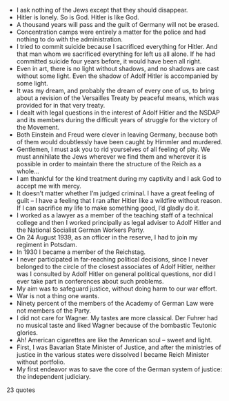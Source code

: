  - I ask nothing of the Jews except that they should disappear.
 - Hitler is lonely. So is God. Hitler is like God.
 - A thousand years will pass and the guilt of Germany will not be erased.
 - Concentration camps were entirely a matter for the police and had nothing to do with the administration.
 - I tried to commit suicide because I sacrificed everything for Hitler. And that man whom we sacrificed everything for left us all alone. If he had committed suicide four years before, it would have been all right.
 - Even in art, there is no light without shadows, and no shadows are cast without some light. Even the shadow of Adolf Hitler is accompanied by some light.
 - It was my dream, and probably the dream of every one of us, to bring about a revision of the Versailles Treaty by peaceful means, which was provided for in that very treaty.
 - I dealt with legal questions in the interest of Adolf Hitler and the NSDAP and its members during the difficult years of struggle for the victory of the Movement.
 - Both Einstein and Freud were clever in leaving Germany, because both of them would doubtlessly have been caught by Himmler and murdered.
 - Gentlemen, I must ask you to rid yourselves of all feeling of pity. We must annihilate the Jews wherever we find them and wherever it is possible in order to maintain there the structure of the Reich as a whole...
 - I am thankful for the kind treatment during my captivity and I ask God to accept me with mercy.
 - It doesn’t matter whether I’m judged criminal. I have a great feeling of guilt – I have a feeling that I ran after Hitler like a wildfire without reason. If I can sacrifice my life to make something good, I’d gladly do it.
 - I worked as a lawyer as a member of the teaching staff of a technical college and then I worked principally as legal adviser to Adolf Hitler and the National Socialist German Workers Party.
 - On 24 August 1939, as an officer in the reserve, I had to join my regiment in Potsdam.
 - In 1930 I became a member of the Reichstag.
 - I never participated in far-reaching political decisions, since I never belonged to the circle of the closest associates of Adolf Hitler, neither was I consulted by Adolf Hitler on general political questions, nor did I ever take part in conferences about such problems.
 - My aim was to safeguard justice, without doing harm to our war effort.
 - War is not a thing one wants.
 - Ninety percent of the members of the Academy of German Law were not members of the Party.
 - I did not care for Wagner. My tastes are more classical. Der Fuhrer had no musical taste and liked Wagner because of the bombastic Teutonic glories.
 - Ah! American cigarettes are like the American soul – sweet and light.
 - First, I was Bavarian State Minister of Justice, and after the ministries of justice in the various states were dissolved I became Reich Minister without portfolio.
 - My first endeavor was to save the core of the German system of justice: the independent judiciary.

23 quotes